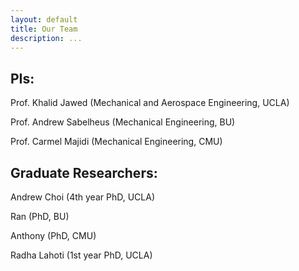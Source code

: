 ```yaml
---
layout: default
title: Our Team
description: ...
---
```


## PIs:
Prof. Khalid Jawed (Mechanical and Aerospace Engineering, UCLA)

Prof. Andrew Sabelheus (Mechanical Engineering, BU)

Prof. Carmel Majidi (Mechanical Engineering, CMU)

## Graduate Researchers:

Andrew Choi (4th year PhD, UCLA)

Ran (PhD, BU)

Anthony (PhD, CMU)

Radha Lahoti (1st year PhD, UCLA)
